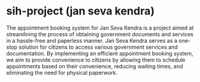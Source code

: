 # sih-project (jan seva kendra)
 The appointment booking system for Jan Seva Kendra is a project aimed at streamlining the process of obtaining government documents and services in a hassle-free and paperless manner. Jan Seva Kendra serves as a one-stop solution for citizens to access various government services and documentation. By implementing an efficient appointment booking system, we aim to provide convenience to citizens by allowing them to schedule appointments based on their convenience, reducing waiting times, and eliminating the need for physical paperwork.
